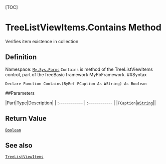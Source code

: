 [TOC]
# TreeListViewItems.Contains Method
Verifies item existence in collection
## Definition
Namespace: [`My.Sys.Forms`](My.Sys.Forms.md)
`Contains` is method of the TreeListViewItems control, part of the freeBasic framework MyFbFramework.
##Syntax
```freeBasic
Declare Function Contains(ByRef FCaption As WString) As Boolean
```

##Parameters

|Part|Type|Description|
| :------------ | :------------ |
|`FCaption`|[`WString`]("https://www.freebasic.net/wiki/KeyPgWString")||

## Return Value
[`Boolean`]("https://www.freebasic.net/wiki/KeyPgBoolean")
## See also
[`TreeListViewItems`](TreeListViewItems.md)
